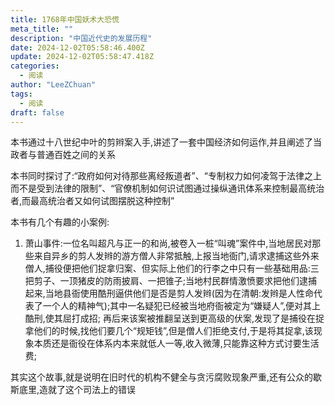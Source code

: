 ```yaml
---
title: 1768年中国妖术大恐慌
meta_title: ""
description: "中国近代史的发展历程"
date: 2024-12-02T05:58:46.400Z
update: 2024-12-02T05:58:47.418Z
categories:
  - 阅读
author: "LeeZChuan"
tags:
  - 阅读
draft: false
---
```




本书通过十八世纪中叶的剪辫案入手,讲述了一套中国经济如何运作,并且阐述了当政者与普通百姓之间的关系

本书同时探讨了:“政府如何对待那些离经叛道者”、“专制权力如何凌驾于法律之上而不是受到法律的限制”、“官僚机制如何识试图通过操纵通讯体系来控制最高统治者,而最高统治者又如何试图摆脱这种控制”

本书有几个有趣的小案例:

1. 萧山事件:一位名叫超凡与正一的和尚,被卷入一桩“叫魂”案件中,当地居民对那些来自异乡的剪人发辫的游方僧人非常抵触,上报当地衙门,请求逮捕这些外来僧人,捕役便把他们捉拿归案、但实际上他们的行李之中只有一些基础用品:三把剪子、一顶猪皮的防雨披肩、一把锥子;当地村民群情激愤要求把他们逮捕起来,当地县衙使用酷刑逼供他们是否是剪人发辫(因为在清朝:发辫是人性命代表了一个人的精神气);其中一名疑犯已经被当地府衙被定为“嫌疑人”,便对其上酷刑,使其屈打成招;
再后来该案被推翻呈送到更高级的伏案,发现了是捕役在捉拿他们的时候,找他们要几个“规矩钱”,但是僧人们拒绝支付,于是将其捉拿,该现象本质还是衙役在体系内本来就低人一等,收入微薄,只能靠这种方式讨要生活费;

其实这个故事,就是说明在旧时代的机构不健全与贪污腐败现象严重,还有公众的歇斯底里,造就了这个司法上的错误
